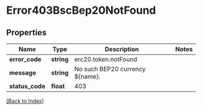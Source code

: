 # Error403BscBep20NotFound

## Properties

Name | Type | Description | Notes
------------ | ------------- | ------------- | -------------
**error_code** | **string** | erc20.token.notFound |
**message** | **string** | No such BEP20 currency ${name}. |
**status_code** | **float** | 403 |

[[Back to Index]](../index.md)
